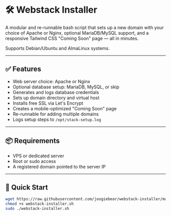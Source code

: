 # 🛠️ Webstack Installer

A modular and re-runnable bash script that sets up a new domain with your choice of Apache or Nginx, optional MariaDB/MySQL support, and a responsive Tailwind CSS "Coming Soon" page — all in minutes.

Supports Debian/Ubuntu and AlmaLinux systems.

---

## ✅ Features

- Web server choice: Apache or Nginx
- Optional database setup: MariaDB, MySQL, or skip
- Generates and logs database credentials
- Sets up domain directory and virtual host
- Installs free SSL via Let's Encrypt
- Creates a mobile-optimized "Coming Soon" page
- Re-runnable for adding multiple domains
- Logs setup steps to `/opt/stack-setup.log`

---

## 📦 Requirements

- VPS or dedicated server
- Root or sudo access
- A registered domain pointed to the server IP

---

## 🚀 Quick Start
``` bash
wget https://raw.githubusercontent.com/joogiebear/webstack-installer/main/webstack-installer.sh
chmod +x webstack-installer.sh
sudo ./webstack-installer.sh
